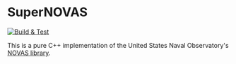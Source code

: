 # SuperNOVAS

[![Build & Test](https://github.com/brobeson/supernovas/actions/workflows/build.yaml/badge.svg)](https://github.com/brobeson/supernovas/actions/workflows/build.yaml)

This is a pure C++ implementation of the United States Naval Observatory's [NOVAS library](https://aa.usno.navy.mil/software/novas_info).
